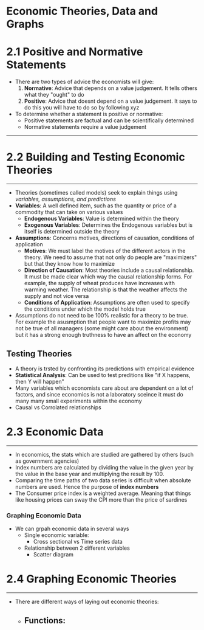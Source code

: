 # Economic Theories, Data and Graphs

# **2.1 Positive and Normative Statements**
- There are two types of advice the economists will give: 
	1. **Normative**: Advice that depends on a value judgement. It tells others what they "ought" to do 
	2. **Positive**: Advice that doesnt depend on a value judgement. It says to do this you will have to do so by following xyz
- To determine whether a statement is positive or normative:
	- Positive statements are factual and can be scientifically determined
	- Normative statements require a value judgement 
---

#  **2.2 Building and Testing Economic Theories**
---
- Theories (sometimes called models) seek to explain things using *variables, assumptions, and predictions*
- **Variables**: A well defined item, such as the quantity or price of a commodity that can take on various values 
	- **Endogenous Variables**: Value is determined within the theory 
	- **Exogenous Variables**: Determines the Endogenous variables but is itself is determined outside the theory 
- **Assumptions**: Concerns motives, directions of causation, conditions of application
	- **Motives**: We must label the motives of the different actors in the theory. We need to assume that not only do people are "maximizers" but that they know how to maximize
	- **Direction of Causation**: Most theories include a causal relationship. It must be made clear which way the causal relationship forms. For example, the supply of wheat produces have increases with warming weather. The relationship is that the weather affects the supply and not vice versa
	- **Conditions of Application**: Assumptions are often used to specify the conditions under which the model holds true 
- Assumptions do not need to be 100% realistic for a theory to be true. For example the asusmption that people want to maximize profits may not be true of all managers (some might care about the environment) but it has a strong enough truthness to have an affect on the economy
## Testing Theories 
- A theory is trsted by confronting its predictions with empirical evidence 
- **Statistical Analysis**: Can be used to test preditions like "if X happens, then Y will happen"
- Many variables which economists care about are dependent on a lot of factors, and since economics is not a laboratory sceince it must do many many small experiments within the economy
- Causal vs Corrolated relationships
# **2.3 Economic Data**
---
- In economics, the stats which are studied are gathered by others (such as government agencies)
- Index numbers are calculated by dividing the value in the given year by the value in the base year and multiplying the result by 100.
- Comparing the time paths of two data series is difficult when absolute numbers are used. Hence the purpose of **index numbers**
- The Consumer price index is a weighted average. Meaning that things like housing prices can sway the CPI more than the price of sardines
### Graphing Economic Data 
- We can grpah economic data in several ways 
	- Single economic variable:
		- Cross sectional vs Time series data 
	- Relationship between 2 different variables
		- Scatter diagram
# **2.4 Graphing Economic Theories**
---
- There are different ways of laying out economic theories: 
	- Functions: 
		- 